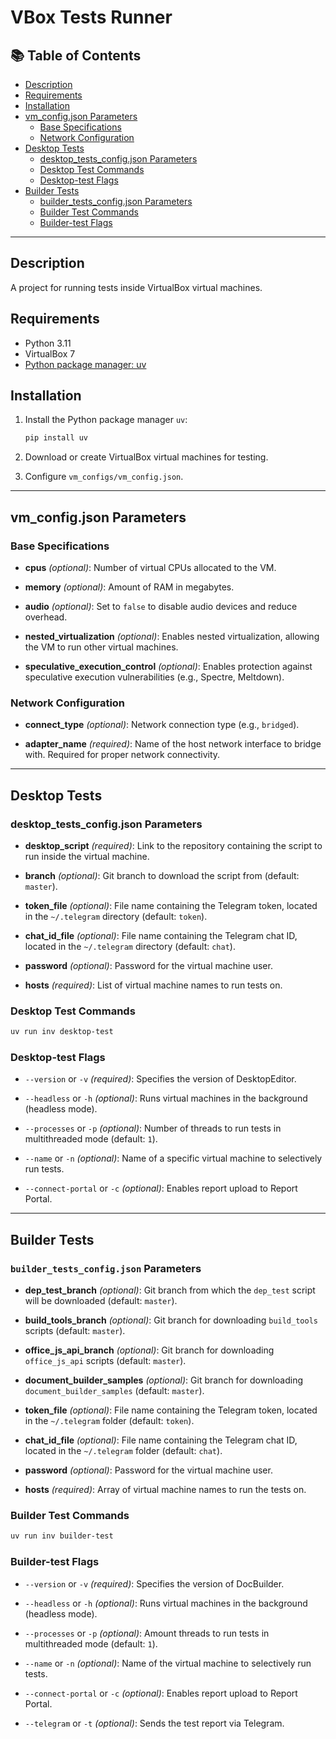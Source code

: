 # VBox Tests Runner

## 📚 Table of Contents

- [Description](#description)
- [Requirements](#requirements)
- [Installation](#installation)
- [vm_config.json Parameters](#vm_configjson-parameters)
  - [Base Specifications](#base-specifications)
  - [Network Configuration](#network-configuration)
- [Desktop Tests](#desktop-tests)
  - [desktop_tests_config.json Parameters](#desktop_tests_configjson-parameters)
  - [Desktop Test Commands](#desktop-test-commands)
  - [Desktop-test Flags](#desktop-test-flags)
- [Builder Tests](#builder-tests)
  - [builder_tests_config.json Parameters](#builder_tests_configjson-parameters)
  - [Builder Test Commands](#builder-test-commands)
  - [Builder-test Flags](#builder-test-flags)

---

## Description

A project for running tests inside VirtualBox virtual machines.

## Requirements

- Python 3.11
- VirtualBox 7
- [Python package manager: uv](https://docs.astral.sh/uv/)

## Installation

1. Install the Python package manager `uv`:

    ```bash
    pip install uv
    ```

2. Download or create VirtualBox virtual machines for testing.

3. Configure `vm_configs/vm_config.json`.

---

## vm_config.json Parameters

### Base Specifications

- **cpus** *(optional)*:
Number of virtual CPUs allocated to the VM.

- **memory** *(optional)*:
Amount of RAM in megabytes.

- **audio** *(optional)*:
Set to `false` to disable audio devices and reduce overhead.

- **nested_virtualization** *(optional)*:
Enables nested virtualization, allowing the VM to run other virtual machines.

- **speculative_execution_control** *(optional)*:
Enables protection against speculative execution
vulnerabilities (e.g., Spectre, Meltdown).

### Network Configuration

- **connect_type** *(optional)*:
Network connection type (e.g., `bridged`).

- **adapter_name** *(required)*:
Name of the host network interface to
bridge with. Required for proper network connectivity.

---

## Desktop Tests

### desktop_tests_config.json Parameters

- **desktop_script** *(required)*:
Link to the repository containing the script to run inside the virtual machine.

- **branch** *(optional)*:
Git branch to download the script from (default: `master`).

- **token_file** *(optional)*:
File name containing the Telegram token,
located in the `~/.telegram` directory (default: `token`).

- **chat_id_file** *(optional)*:
File name containing the Telegram chat ID,
located in the `~/.telegram` directory (default: `chat`).

- **password** *(optional)*:
Password for the virtual machine user.

- **hosts** *(required)*:
List of virtual machine names to run tests on.

### Desktop Test Commands

```bash
uv run inv desktop-test
```

### Desktop-test Flags

- `--version` or `-v` *(required)*:
Specifies the version of DesktopEditor.

- `--headless` or `-h` *(optional)*:
Runs virtual machines in the background (headless mode).

- `--processes` or `-p` *(optional)*:
Number of threads to run tests in multithreaded mode (default: `1`).

- `--name` or `-n` *(optional)*:
Name of a specific virtual machine to selectively run tests.

- `--connect-portal` or `-c` *(optional)*:
Enables report upload to Report Portal.

---

## Builder Tests

### `builder_tests_config.json` Parameters

- **dep_test_branch** *(optional)*:
Git branch from which the `dep_test`
script will be downloaded (default: `master`).

- **build_tools_branch** *(optional)*:
Git branch for downloading `build_tools` scripts (default: `master`).

- **office_js_api_branch** *(optional)*:
Git branch for downloading `office_js_api` scripts (default: `master`).

- **document_builder_samples** *(optional)*:
Git branch for downloading `document_builder_samples` (default: `master`).

- **token_file** *(optional)*:
File name containing the Telegram token,
located in the `~/.telegram` folder (default: `token`).

- **chat_id_file** *(optional)*:
File name containing the Telegram chat ID,
located in the `~/.telegram` folder (default: `chat`).

- **password** *(optional)*:
Password for the virtual machine user.

- **hosts** *(required)*:
Array of virtual machine names to run the tests on.

### Builder Test Commands

```bash
uv run inv builder-test
```

### Builder-test Flags

- `--version` or `-v` *(required)*:
Specifies the version of DocBuilder.

- `--headless` or `-h` *(optional)*:
Runs virtual machines in the background (headless mode).

- `--processes` or `-p` *(optional)*:
Amount threads to run tests in multithreaded mode (default: `1`).

- `--name` or `-n` *(optional)*:
Name of the virtual machine to selectively run tests.

- `--connect-portal` or `-c` *(optional)*:
Enables report upload to Report Portal.

- `--telegram` or `-t` *(optional)*:
Sends the test report via Telegram.
